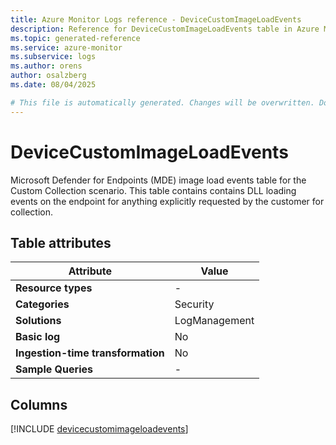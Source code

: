 ```yaml
---
title: Azure Monitor Logs reference - DeviceCustomImageLoadEvents
description: Reference for DeviceCustomImageLoadEvents table in Azure Monitor Logs.
ms.topic: generated-reference
ms.service: azure-monitor
ms.subservice: logs
ms.author: orens
author: osalzberg
ms.date: 08/04/2025

# This file is automatically generated. Changes will be overwritten. Do not change this file directly.
---
```


# DeviceCustomImageLoadEvents

Microsoft Defender for Endpoints (MDE) image load events table for the Custom Collection scenario. This table contains contains DLL loading events on the endpoint for anything explicitly requested by the customer for collection.


## Table attributes

|Attribute|Value|
|---|---|
|**Resource types**|-|
|**Categories**|Security|
|**Solutions**| LogManagement|
|**Basic log**|No|
|**Ingestion-time transformation**|No|
|**Sample Queries**|-|



## Columns
  
[!INCLUDE [devicecustomimageloadevents](~/reusable-content/ce-skilling/azure/includes/azure-monitor/reference/tables/devicecustomimageloadevents-include.md)]
